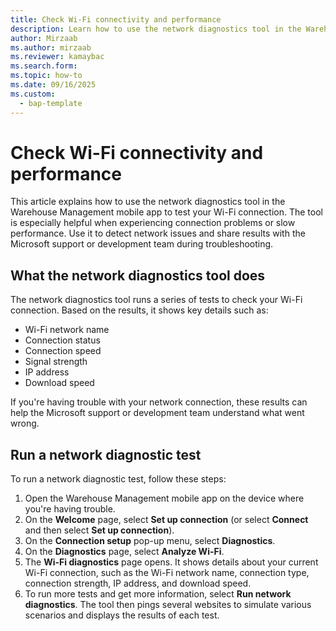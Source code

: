 ```yaml
---
title: Check Wi-Fi connectivity and performance
description: Learn how to use the network diagnostics tool in the Warehouse Management mobile app. Use it to test your Wi-Fi connection and identify potential issues.
author: Mirzaab
ms.author: mirzaab
ms.reviewer: kamaybac
ms.search.form: 
ms.topic: how-to
ms.date: 09/16/2025
ms.custom:
  - bap-template
---
```


# Check Wi-Fi connectivity and performance

This article explains how to use the network diagnostics tool in the Warehouse Management mobile app to test your Wi-Fi connection. The tool is especially helpful when experiencing connection problems or slow performance. Use it to detect network issues and share results with the Microsoft support or development team during troubleshooting.

## What the network diagnostics tool does

The network diagnostics tool runs a series of tests to check your Wi-Fi connection. Based on the results, it shows key details such as:

- Wi-Fi network name
- Connection status
- Connection speed
- Signal strength
- IP address
- Download speed

If you're having trouble with your network connection, these results can help the Microsoft support or development team understand what went wrong.

## Run a network diagnostic test

To run a network diagnostic test, follow these steps:

1. Open the Warehouse Management mobile app on the device where you're having trouble.
1. On the **Welcome** page, select **Set up connection** (or select **Connect** and then select **Set up connection**).
1. On the **Connection setup** pop-up menu, select **Diagnostics**.
1. On the **Diagnostics** page, select **Analyze Wi-Fi**.
1. The **Wi-Fi diagnostics** page opens. It shows details about your current Wi-Fi connection, such as the Wi-Fi network name, connection type, connection strength, IP address, and download speed.
1. To run more tests and get more information, select **Run network diagnostics**. The tool then pings several websites to simulate various scenarios and displays the results of each test.
